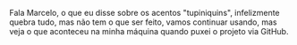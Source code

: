 Fala Marcelo, o que eu disse sobre os acentos "tupiniquins", infelizmente quebra tudo, mas não tem o que ser feito, vamos continuar usando, mas veja o que aconteceu na minha máquina quando puxei o projeto via GitHub.
